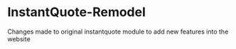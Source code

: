 # InstantQuote-Remodel
Changes made to original instantquote module to add new features into the website

